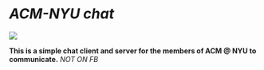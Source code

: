 # _ACM-NYU chat_
![](https://encrypted-tbn0.gstatic.com/images?q=tbn:ANd9GcQh5mbfcaBeoSUsW-BCwfLbJBzTo3NlWHfBuo42vifmuLq9eins)


**This is a simple chat client and server for the members of ACM @ NYU to communicate.** _NOT ON FB_
